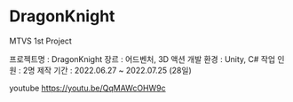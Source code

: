# DragonKnight
MTVS 1st Project

프로젝트명 : DragonKnight
장르 : 어드벤처, 3D 액션
개발 환경 : Unity, C#
작업 인원 : 2명
제작 기간 : 2022.06.27 ~ 2022.07.25 (28일)

youtube
https://youtu.be/QqMAWcOHW9c
